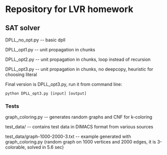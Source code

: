 # Repository for LVR homework

## SAT solver

DPLL_no_opt.py  --  basic dpll

DPLL_opt1.py  --  unit propagation in chunks

DPLL_opt2.py  --  unit propagation in chunks, loop instead of recursion

DPLL_opt3.py  -- unit propagation in chunks, no deepcopy, heuristic for choosing literal

Final version is DPLL_opt3.py, run it from command line:

```
python DPLL_opt3.py [input] [output]
```

### Tests

graph_coloring.py  --  generates random graphs and CNF for k-coloring

test_data/  --  contains test data in DIMACS format from various sources

test_data/graph-1000-2000-3.txt  --  example generated with graph_coloring.py (random graph on 1000 vertices and 2000 edges, it is 3-colorable, solved in 5.6 sec)